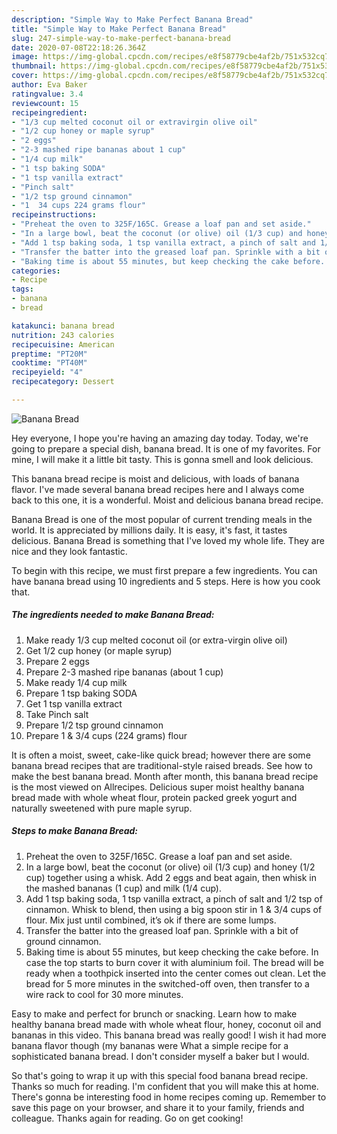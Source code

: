 ```yaml
---
description: "Simple Way to Make Perfect Banana Bread"
title: "Simple Way to Make Perfect Banana Bread"
slug: 247-simple-way-to-make-perfect-banana-bread
date: 2020-07-08T22:18:26.364Z
image: https://img-global.cpcdn.com/recipes/e8f58779cbe4af2b/751x532cq70/banana-bread-recipe-main-photo.jpg
thumbnail: https://img-global.cpcdn.com/recipes/e8f58779cbe4af2b/751x532cq70/banana-bread-recipe-main-photo.jpg
cover: https://img-global.cpcdn.com/recipes/e8f58779cbe4af2b/751x532cq70/banana-bread-recipe-main-photo.jpg
author: Eva Baker
ratingvalue: 3.4
reviewcount: 15
recipeingredient:
- "1/3 cup melted coconut oil or extravirgin olive oil"
- "1/2 cup honey or maple syrup"
- "2 eggs"
- "2-3 mashed ripe bananas about 1 cup"
- "1/4 cup milk"
- "1 tsp baking SODA"
- "1 tsp vanilla extract"
- "Pinch salt"
- "1/2 tsp ground cinnamon"
- "1  34 cups 224 grams flour"
recipeinstructions:
- "Preheat the oven to 325F/165C. Grease a loaf pan and set aside."
- "In a large bowl, beat the coconut (or olive) oil (1/3 cup) and honey (1/2 cup) together using a whisk. Add 2 eggs and beat again, then whisk in the mashed bananas (1 cup) and milk (1/4 cup)."
- "Add 1 tsp baking soda, 1 tsp vanilla extract, a pinch of salt and 1/2 tsp of cinnamon. Whisk to blend, then using a big spoon stir in 1 &amp; 3/4 cups of flour. Mix just until combined, it’s ok if there are some lumps."
- "Transfer the batter into the greased loaf pan. Sprinkle with a bit of ground cinnamon."
- "Baking time is about 55 minutes, but keep checking the cake before. In case the top starts to burn cover it with aluminium foil. The bread will be ready when a toothpick inserted into the center comes out clean. Let the bread for 5 more minutes in the switched-off oven, then transfer to a wire rack to cool for 30 more minutes."
categories:
- Recipe
tags:
- banana
- bread

katakunci: banana bread 
nutrition: 243 calories
recipecuisine: American
preptime: "PT20M"
cooktime: "PT40M"
recipeyield: "4"
recipecategory: Dessert

---
```



![Banana Bread](https://img-global.cpcdn.com/recipes/e8f58779cbe4af2b/751x532cq70/banana-bread-recipe-main-photo.jpg)

Hey everyone, I hope you're having an amazing day today. Today, we're going to prepare a special dish, banana bread. It is one of my favorites. For mine, I will make it a little bit tasty. This is gonna smell and look delicious.

This banana bread recipe is moist and delicious, with loads of banana flavor. I&#39;ve made several banana bread recipes here and I always come back to this one, it is a wonderful. Moist and delicious banana bread recipe.

Banana Bread is one of the most popular of current trending meals in the world. It is appreciated by millions daily. It is easy, it's fast, it tastes delicious. Banana Bread is something that I've loved my whole life. They are nice and they look fantastic.


To begin with this recipe, we must first prepare a few ingredients. You can have banana bread using 10 ingredients and 5 steps. Here is how you cook that.

<!--inarticleads1-->

##### The ingredients needed to make Banana Bread:

1. Make ready 1/3 cup melted coconut oil (or extra-virgin olive oil)
1. Get 1/2 cup honey (or maple syrup)
1. Prepare 2 eggs
1. Prepare 2-3 mashed ripe bananas (about 1 cup)
1. Make ready 1/4 cup milk
1. Prepare 1 tsp baking SODA
1. Get 1 tsp vanilla extract
1. Take Pinch salt
1. Prepare 1/2 tsp ground cinnamon
1. Prepare 1 &amp; 3/4 cups (224 grams) flour


It is often a moist, sweet, cake-like quick bread; however there are some banana bread recipes that are traditional-style raised breads. See how to make the best banana bread. Month after month, this banana bread recipe is the most viewed on Allrecipes. Delicious super moist healthy banana bread made with whole wheat flour, protein packed greek yogurt and naturally sweetened with pure maple syrup. 

<!--inarticleads2-->

##### Steps to make Banana Bread:

1. Preheat the oven to 325F/165C. Grease a loaf pan and set aside.
1. In a large bowl, beat the coconut (or olive) oil (1/3 cup) and honey (1/2 cup) together using a whisk. Add 2 eggs and beat again, then whisk in the mashed bananas (1 cup) and milk (1/4 cup).
1. Add 1 tsp baking soda, 1 tsp vanilla extract, a pinch of salt and 1/2 tsp of cinnamon. Whisk to blend, then using a big spoon stir in 1 &amp; 3/4 cups of flour. Mix just until combined, it’s ok if there are some lumps.
1. Transfer the batter into the greased loaf pan. Sprinkle with a bit of ground cinnamon.
1. Baking time is about 55 minutes, but keep checking the cake before. In case the top starts to burn cover it with aluminium foil. The bread will be ready when a toothpick inserted into the center comes out clean. Let the bread for 5 more minutes in the switched-off oven, then transfer to a wire rack to cool for 30 more minutes.


Easy to make and perfect for brunch or snacking. Learn how to make healthy banana bread made with whole wheat flour, honey, coconut oil and bananas in this video. This banana bread was really good! I wish it had more banana flavor though (my bananas were What a simple recipe for a sophisticated banana bread. I don&#39;t consider myself a baker but I would. 

So that's going to wrap it up with this special food banana bread recipe. Thanks so much for reading. I'm confident that you will make this at home. There's gonna be interesting food in home recipes coming up. Remember to save this page on your browser, and share it to your family, friends and colleague. Thanks again for reading. Go on get cooking!
